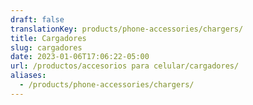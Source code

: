 ```yaml
---
draft: false
translationKey: products/phone-accessories/chargers/
title: Cargadores
slug: cargadores
date: 2023-01-06T17:06:22-05:00
url: /productos/accesorios para celular/cargadores/
aliases:
  - /products/phone-accessories/chargers/
---
```

